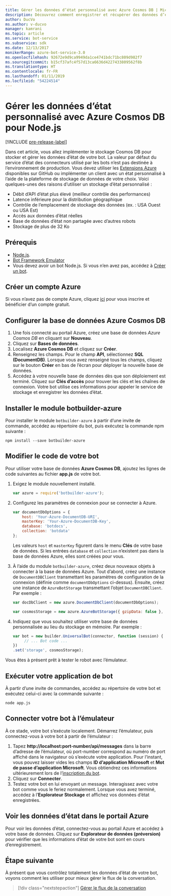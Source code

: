 ```yaml
---
title: Gérer les données d’état personnalisé avec Azure Cosmos DB | Microsoft Docs
description: Découvrez comment enregistrer et récupérer des données d’état en utilisant Azure Cosmos DB avec le kit SDK Bot Framework pour Node.js.
author: DucVo
ms.author: v-ducvo
manager: kamrani
ms.topic: article
ms.service: bot-service
ms.subservice: sdk
ms.date: 12/13/2017
monikerRange: azure-bot-service-3.0
ms.openlocfilehash: 92672e9d9ca9949da1ce4741bdc71bc809d982f7
ms.sourcegitcommit: b15cf37afc4f57d13ca6636d4227433809562f8b
ms.translationtype: HT
ms.contentlocale: fr-FR
ms.lasthandoff: 01/11/2019
ms.locfileid: "54224514"
---
```

# <a name="manage-custom-state-data-with-azure-cosmos-db-for-nodejs"></a>Gérer les données d’état personnalisé avec Azure Cosmos DB pour Node.js

[!INCLUDE [pre-release-label](../includes/pre-release-label-v3.md)]

Dans cet article, vous allez implémenter le stockage Cosmos DB pour stocker et gérer les données d’état de votre bot. La valeur par défaut du service d’état des connecteurs utilisé par les bots n’est pas destinée à l’environnement de production. Vous devez utiliser les [Extensions Azure](https://www.npmjs.com/package/botbuilder-azure) disponibles sur GitHub ou implémenter un client avec un état personnalisé à l’aide de la plateforme de stockage de données de votre choix. Voici quelques-unes des raisons d’utiliser un stockage d’état personnalisé :

- Débit d’API d’état plus élevé (meilleur contrôle des performances)
- Latence inférieure pour la distribution géographique
- Contrôle de l’emplacement de stockage des données (ex. : USA Ouest ou USA Est)
- Accès aux données d’état réelles
- Base de données d’état non partagée avec d’autres robots
- Stockage de plus de 32 Ko

## <a name="prerequisites"></a>Prérequis

- [Node.js](https://nodejs.org/en/).
- [Bot Framework Emulator](~/bot-service-debug-emulator.md)
- Vous devez avoir un bot Node.js. Si vous n’en avez pas, accédez à [Créer un bot](bot-builder-nodejs-quickstart.md). 

## <a name="create-azure-account"></a>Créer un compte Azure
Si vous n’avez pas de compte Azure, cliquez [ici](https://azure.microsoft.com/en-us/free/) pour vous inscrire et bénéficier d’un compte gratuit.

## <a name="set-up-the-azure-cosmos-db-database"></a>Configurer la base de données Azure Cosmos DB
1. Une fois connecté au portail Azure, créez une base de données *Azure Cosmos DB* en cliquant sur **Nouveau**. 
2. Cliquez sur **Bases de données**. 
3. Localisez **Azure Cosmos DB** et cliquez sur **Créer**.
4. Renseignez les champs. Pour le champ **API**, sélectionnez **SQL (DocumentDB)**. Lorsque vous avez renseigné tous les champs, cliquez sur le bouton **Créer** en bas de l’écran pour déployer la nouvelle base de données. 
5. Accédez à votre nouvelle base de données dès que son déploiement est terminé. Cliquez sur **Clés d’accès** pour trouver les clés et les chaînes de connexion. Votre bot utilise ces informations pour appeler le service de stockage et enregistrer les données d’état.

## <a name="install-botbuilder-azure-module"></a>Installer le module botbuilder-azure

Pour installer le module `botbuilder-azure` à partir d’une invite de commande, accédez au répertoire du bot, puis exécutez la commande npm suivante :

```nodejs
npm install --save botbuilder-azure
```

## <a name="modify-your-bot-code"></a>Modifier le code de votre bot

Pour utiliser votre base de données **Azure Cosmos DB**, ajoutez les lignes de code suivantes au fichier **app.js** de votre bot.

1. Exigez le module nouvellement installé.

   ```javascript
   var azure = require('botbuilder-azure'); 
   ```

2. Configurez les paramètres de connexion pour se connecter à Azure.
   ```javascript
   var documentDbOptions = {
       host: 'Your-Azure-DocumentDB-URI', 
       masterKey: 'Your-Azure-DocumentDB-Key', 
       database: 'botdocs',   
       collection: 'botdata'
   };
   ```
   Les valeurs `host` et `masterKey` figurent dans le menu **Clés** de votre base de données. Si les entrées `database` et `collection` n’existent pas dans la base de données Azure, elles sont créées pour vous.

3. À l’aide du module `botbuilder-azure`, créez deux nouveaux objets à connecter à la base de données Azure. Tout d’abord, créez une instance de `DocumentDBClient` transmettant les paramètres de configuration de la connexion (définie comme `documentDbOptions` ci-dessus). Ensuite, créez une instance de `AzureBotStorage` transmettant l’objet `DocumentDBClient`. Par exemple : 
   ```javascript
   var docDbClient = new azure.DocumentDbClient(documentDbOptions);

   var cosmosStorage = new azure.AzureBotStorage({ gzipData: false }, docDbClient);
   ```

4. Indiquez que vous souhaitez utiliser votre base de données personnalisée au lieu du stockage en mémoire. Par exemple : 

   ```javascript
   var bot = new builder.UniversalBot(connector, function (session) {
        // ... Bot code ...
   })
   .set('storage', cosmosStorage);
   ```

Vous êtes à présent prêt à tester le robot avec l’émulateur.

## <a name="run-your-bot-app"></a>Exécuter votre application de bot

À partir d’une invite de commandes, accédez au répertoire de votre bot et exécutez celui-ci avec la commande suivante :

```nodejs
node app.js
```

## <a name="connect-your-bot-to-the-emulator"></a>Connecter votre bot à l’émulateur

À ce stade, votre bot s’exécute localement. Démarrez l’émulateur, puis connectez-vous à votre bot à partir de l’émulateur :

1. Tapez <strong>http://localhost:port-number/api/messages</strong> dans la barre d’adresse de l’émulateur, où port-number correspond au numéro de port affiché dans le navigateur où s’exécute votre application. Pour l’instant, vous pouvez laisser vides les champs <strong>ID d’application Microsoft</strong> et <strong>Mot de passe d’application Microsoft</strong>. Vous obtiendrez ces informations ultérieurement lors de l’[inscription du bot](~/bot-service-quickstart-registration.md).
2. Cliquez sur **Connecter**.
3. Testez votre bot en lui envoyant un message. Interagissez avec votre bot comme vous le feriez normalement. Lorsque vous avez terminé, accédez à l’**Explorateur Stockage** et affichez vos données d’état enregistrées.

## <a name="view-state-data-on-azure-portal"></a>Voir les données d’état dans le portail Azure

Pour voir les données d’état, connectez-vous au portail Azure et accédez à votre base de données. Cliquez sur **Explorateur de données (préversion)** pour vérifier que les informations d’état de votre bot sont en cours d’enregistrement.

## <a name="next-step"></a>Étape suivante

À présent que vous contrôlez totalement les données d’état de votre bot, voyons comment les utiliser pour mieux gérer le flux de la conversation.

> [!div class="nextstepaction"]
> [Gérer le flux de la conversation](bot-builder-nodejs-dialog-manage-conversation-flow.md)
